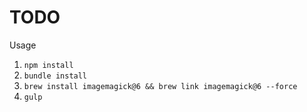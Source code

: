 # TODO

Usage

1. `npm install`
1. `bundle install`
1. `brew install imagemagick@6 && brew link imagemagick@6 --force`
1. `gulp`
